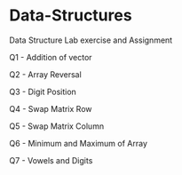 # Data-Structures
Data Structure Lab exercise and Assignment

Q1 - Addition of vector

Q2 - Array Reversal

Q3 - Digit Position

Q4 - Swap Matrix Row

Q5 - Swap Matrix Column

Q6 - Minimum and Maximum of Array

Q7 - Vowels and Digits

